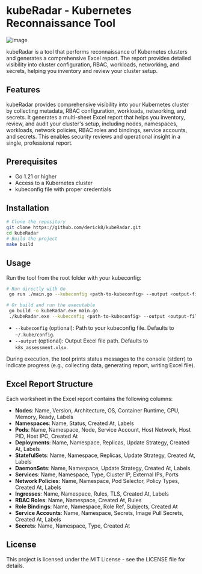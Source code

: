 # kubeRadar - Kubernetes Reconnaissance Tool
![image](https://github.com/user-attachments/assets/a4b12b90-713c-45f7-91c4-2625a05ad8b9)


kubeRadar is a tool that performs reconnaissance of Kubernetes clusters and generates a comprehensive Excel report. The report provides detailed visibility into cluster configuration, RBAC, workloads, networking, and secrets, helping you inventory and review your cluster setup.

## Features

kubeRadar provides comprehensive visibility into your Kubernetes cluster by collecting metadata, RBAC configuration, workloads, networking, and secrets. It generates a multi-sheet Excel report that helps you inventory, review, and audit your cluster's setup, including nodes, namespaces, workloads, network policies, RBAC roles and bindings, service accounts, and secrets. This enables security reviews and operational insight in a single, professional report.

## Prerequisites

- Go 1.21 or higher
- Access to a Kubernetes cluster
- kubeconfig file with proper credentials

## Installation

```bash
# Clone the repository
git clone https://github.com/derick8/kubeRadar.git
cd kubeRadar
# Build the project
make build
```

## Usage

Run the tool from the root folder with your kubeconfig:

```bash
# Run directly with Go
 go run ./main.go --kubeconfig <path-to-kubeconfig> --output <output-file.xlsx>

# Or build and run the executable
 go build -o kubeRadar.exe main.go
 ./kubeRadar.exe --kubeconfig <path-to-kubeconfig> --output <output-file.xlsx>
```

- `--kubeconfig` (optional): Path to your kubeconfig file. Defaults to `~/.kube/config`.
- `--output` (optional): Output Excel file path. Defaults to `k8s_assessment.xlsx`.

During execution, the tool prints status messages to the console (stderr) to indicate progress (e.g., collecting data, generating report, writing Excel file).


## Excel Report Structure

Each worksheet in the Excel report contains the following columns:

- **Nodes**: Name, Version, Architecture, OS, Container Runtime, CPU, Memory, Ready, Labels
- **Namespaces**: Name, Status, Created At, Labels
- **Pods**: Name, Namespace, Node, Service Account, Host Network, Host PID, Host IPC, Created At
- **Deployments**: Name, Namespace, Replicas, Update Strategy, Created At, Labels
- **StatefulSets**: Name, Namespace, Replicas, Update Strategy, Created At, Labels
- **DaemonSets**: Name, Namespace, Update Strategy, Created At, Labels
- **Services**: Name, Namespace, Type, Cluster IP, External IPs, Ports
- **Network Policies**: Name, Namespace, Pod Selector, Policy Types, Created At, Labels
- **Ingresses**: Name, Namespace, Rules, TLS, Created At, Labels
- **RBAC Roles**: Name, Namespace, Created At, Rules
- **Role Bindings**: Name, Namespace, Role Ref, Subjects, Created At
- **Service Accounts**: Name, Namespace, Secrets, Image Pull Secrets, Created At, Labels
- **Secrets**: Name, Namespace, Type, Created At

## License

This project is licensed under the MIT License - see the LICENSE file for details.

